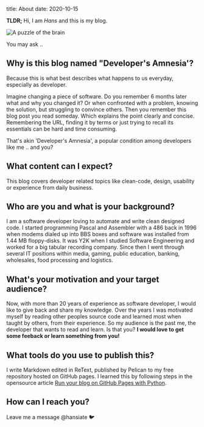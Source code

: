 title: About
date: 2020-10-15

**TLDR;** Hi, I am *Hans* and this is my blog.

![A puzzle of the brain][brain_puzzle]

You may ask ..

## Why is this blog named "Developer's Amnesia'?
Because this is what best describes what happens to us everyday, especially as developer.

Imagine changing a piece of software. Do you remember 6 months later what and why you changed it?
Or when confronted with a problem, knowing the solution, but struggling to convince others. Then you remember this blog post you read someday. Which explains the point clearly and concise. Remembering the URL, finding it by terms or just trying to recall its essentials can be hard and time consuming.

That's akin 'Developer's Amnesia', a popular condition among developers like me .. and you?

## What content can I expect?

This blog covers developer related topics like clean-code, design, usability or experience from daily business.

## Who are you and what is your background?

I am a software developer loving to automate and write clean designed code. I started programming Pascal and Assembler with a 486 back in 1996 when modems dialed up into BBS boxes and software was installed from 1.44 MB floppy-disks. It was Y2K when I studied Software Engineering and worked for a big tabular recording company. Since then I went through several IT positions within media, gaming, public education, banking, wholesales, food processing and logistics.

## What's your motivation and your target audience?
Now, with more than 20 years of experience as software developer, I would like to give back and share my knowledge.
Over the years I was motivated myself by reading other peoples source code and learned most when taught by others, from their experience. So my audience is the past me, the developer that wants to read and learn.
Is that you? __I would love to get some feeback or learn something from you!__

## What tools do you use to publish this?

I write Markdown edited in ReText, published by Pelican to my free repository hosted on GitHub pages.
I learned this by following steps in the opensource article [Run your blog on GitHub Pages with Python].

## How can I reach you?

Leave me a message @hansiate 🐦

[brain_puzzle]: {static}/images/brain-puzzle.gif
[Run your blog on GitHub Pages with Python]: https://opensource.com/article/19/5/run-your-blog-github-pages-python
